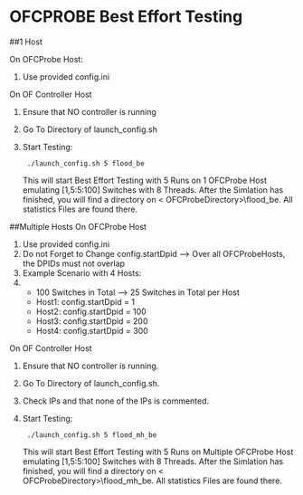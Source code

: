 # OFCPROBE Best Effort Testing
 
##1 Host

On OFCProbe Host:

1. Use provided config.ini

On OF Controller Host

1. Ensure that NO controller is running
2. Go To Directory of launch_config.sh
3. Start Testing:

        ./launch_config.sh 5 flood_be

    This will start Best Effort Testing with 5 Runs on 1 OFCProbe Host emulating [1,5:5:100] Switches with 8 Threads. 
    After the Simlation has finished, you will find a directory on < OFCProbeDirectory>\flood_be\. 
    All statistics Files are found there.

##Multiple Hosts
On OFCProbe Host

1. Use provided config.ini
2. Do not Forget to Change config.startDpid --> Over all OFCProbeHosts, the DPIDs must not overlap
3. Example Scenario with 4 Hosts:
4. * 100 Switches in Total --> 25 Switches in Total per Host
   * Host1: config.startDpid = 1
   * Host2: config.startDpid = 100
   * Host3: config.startDpid = 200
   * Host4: config.startDpid = 300

On OF Controller Host

1. Ensure that NO controller is running. 
2. Go To Directory of launch_config.sh.
3. Check IPs and that none of the IPs is commented.
4. Start Testing:

        ./launch_config.sh 5 flood_mh_be

    This will start Best Effort Testing with 5 Runs on Multiple OFCProbe Host emulating [1,5:5:100] Switches with 8 Threads.
    After the Simlation has finished, you will find a directory on < OFCProbeDirectory>\flood_mh_be\.
    All statistics Files are found there.
